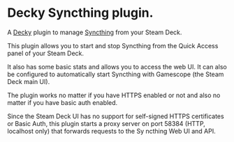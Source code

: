 # Decky Syncthing plugin.
A [Decky](https://decky.xyz/) plugin to manage [Syncthing](https://syncthing.net/) from your Steam Deck.

This plugin allows you to start and stop Syncthing from the Quick Access panel of your Steam Deck.

It also has some basic stats and allows you to access the web UI. It can also be configured to automatically start
Syncthing with Gamescope (the Steam Deck main UI).

The plugin works no matter if you have HTTPS enabled or not and also no matter if you have basic auth enabled.

Since the Steam Deck UI has no support for self-signed HTTPS certificates or Basic Auth, this plugin starts a proxy
server on port 58384 (HTTP, localhost only) that forwards requests to the Sy
ncthing Web UI and API. 